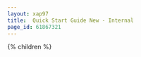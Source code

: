 ```yaml
---
layout: xap97
title:  Quick Start Guide New - Internal
page_id: 61867321
---
```


{% children %}
